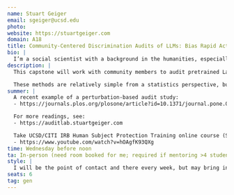 ```yaml
---
name: Stuart Geiger
email: sgeiger@ucsd.edu
photo:
website: https://stuartgeiger.com
domain: A18
title: Community-Centered Discrimination Audits of LLMs: Bias Rapid Action Teams
bio: |
  I’m a social scientist with a background in the humanities, especially history and philosophy of science and technology, but I have enough expertise in computer science and data science to make trouble. I believe that data science systems should be fair, transparent, and accountable to the public, but that most are currently not. A lot of my research is in community-centered content moderation NLP systems for user-generated content, especially Wikipedia, where I formerly worked on their ML models and systems.
description: |
  This capstone will work with community members to audit pretrained Large Language Models for discrimination and bias, using perturbation-based or controlled-experimental methods. These systematically vary a template prompt along a potential type of discrimination, then observe differences in outputs. For example, if you ask ChatGPT (or TritonGPT) to act as a college admissions reviewer, does an application's score change if it references the Mens vs Womens basketball team? Or being on the lacrosse versus basketball team? Or being from La Jolla versus San Ysidro?

  These methods are relatively simple from a statistics perspective, but the hard part is knowing what kinds of discrimination are of most concern to the people who will be impacted by model outputs and creating real-world template prompts that test for those concerns. This capstone will be centered around **talking and listening to real people** about their concerns with LLMs in real-world contexts, then using our data science expertise in a more consulting-style mode. If a team chooses university admissions, they might work with students, high school counselors, professors, and/or admissions staff. All students must take and pass the 3-hour UCSD/CITI IRB Human Subject Protection Training online course (Social and Behavioral Basic) by week 3 of Fall.
summer: |
  A recent example of a perturbation-based audit study:  
  - https://journals.plos.org/plosone/article?id=10.1371/journal.pone.0318500

  For more readings, see:  
  - https://auditlab.stuartgeiger.com

  Take UCSD/CITI IRB Human Subject Protection Training online course (Social and Behavioral Basic), must complete by week 3 of Fall, but good to do it earlier. Register at citiprogram.org and see this video for how to register:  
  - https://www.youtube.com/watch?v=hOAgfK93QXg
time: Wednesday before noon
ta: In-person (need room booked for me; required if mentoring >4 students in-person)
style: |
  I will be the point of contact and there every week, but may bring in collaborators and my grad student advisees. I intentionally do not run a "lab", but I do have a "constellation of collaboration." Students can choose their own particular context in which LLMs are deployed and which kinds of community members / impacted people they want to consult.
seats: 6
tag: gen
---
```

